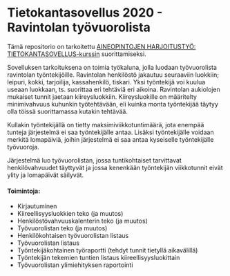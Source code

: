 # Tietokantasovellus 2020 - Ravintolan työvuorolista
Tämä repositorio on tarkoitettu [AINEOPINTOJEN HARJOITUSTYÖ: TIETOKANTASOVELLUS-kurssin](https://courses.helsinki.fi/fi/tkt20011) suorittamiseksi. 

Sovelluksen tarkoituksena on toimia työkaluna, jolla luodaan työvuorolista ravintolan työntekijöille. Ravintolan henkilöstö jakautuu seuraaviin luokkiin; leipuri, kokki, tarjoilija, kassahenkilö, tiskari. Yksi työntekijä voi kuulua useaan luokkaan, ts. suorittaa eri tehtäviä eri aikoina. Ravintolan aukiolojen mukaiset tunnit jaetaan kiireysluokkiin. Kiireysluokille on määritelty minimivahvuus kuhunkin työtehtävään, eli kuinka monta työntekijää täytyy olla töissä suorittamassa kutakin tehtävää.

Kullakin työntekijällä on tietty maksimiviikkotuntimäärä, jota enempää tunteja järjestelmä ei saa työntekijälle antaa. Lisäksi työntekijälle voidaan merkitä lomapäiviä, joihin järjestelmä ei saa antaa kyseiselle työntekijälle työvuoroja. 

Järjestelmä luo työvuorolistan, jossa tuntikohtaiset tarvittavat henkilövahvuudet täyttyvät ja jossa kenenkään työntekijän viikkotunnit eivät ylity ja lomapäivät säilyvät. 


#### Toimintoja:

+ Kirjautuminen
+ Kiireellisyysluokkien teko (ja muutos)
+ Henkilöstövahvuuskalenterin teko (ja muutos)
+ Työvuorolistan teko (ja muutos)
+ Henkilökohtaisen työvuorolistan listaus
+ Työvuorolistan listaus
+ Työntekijäkohtainen työraportti (tehdyt tunnit tietyllä aikavälillä)
+ Työntekijän tekemien tuntien listaus kiireellisyysluokittain
+ Työvuorolistan ylimiehityksen raportointi
